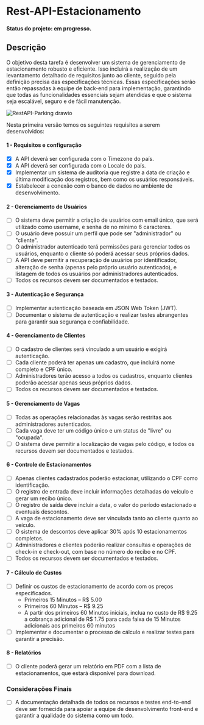 # Rest-API-Estacionamento

#### Status do projeto: em progresso.

## Descrição

O objetivo desta tarefa é desenvolver um sistema de gerenciamento de estacionamento robusto e eficiente. Isso incluirá a realização de um levantamento detalhado de requisitos junto ao cliente, seguido pela definição precisa das especificações técnicas. Essas especificações serão então repassadas à equipe de back-end para implementação, garantindo que todas as funcionalidades essenciais sejam atendidas e que o sistema seja escalável, seguro e de fácil manutenção.

![RestAPI-Parking drawio](https://github.com/user-attachments/assets/42dea5de-9d20-48dd-9373-7f5eb3bab3d4)



Nesta primeira versão temos os seguintes requisitos a serem desenvolvidos:

#### 1 - Requisitos e configuração

- [X] A API deverá ser configurada com o Timezone do país.
- [X] A API deverá ser configurada com o Locale do país.
- [X] Implementar um sistema de auditoria que registre a data de criação e última modificação dos registros, bem como os usuários responsáveis.
- [X] Estabelecer a conexão com o banco de dados no ambiente de desenvolvimento.

#### 2 - Gerenciamento de Usuários

- [ ] O sistema deve permitir a criação de usuários com email único, que será utilizado como username, e senha de no mínimo 6 caracteres.
- [ ] O usuário deve possuir um perfil que pode ser "administrador" ou "cliente".
- [ ] O administrador autenticado terá permissões para gerenciar todos os usuários, enquanto o cliente só poderá acessar seus próprios dados.
- [ ] A API deve permitir a recuperação de usuários por identificador, alteração de senha (apenas pelo próprio usuário autenticado), e listagem de todos os usuários por administradores autenticados.
- [ ] Todos os recursos devem ser documentados e testados.

#### 3 - Autenticação e Segurança

- [ ] Implementar autenticação baseada em JSON Web Token (JWT).
- [ ] Documentar o sistema de autenticação e realizar testes abrangentes para garantir sua segurança e confiabilidade.

#### 4 - Gerenciamento de Clientes

- [ ] O cadastro de clientes será vinculado a um usuário e exigirá autenticação.
- [ ] Cada cliente poderá ter apenas um cadastro, que incluirá nome completo e CPF único.
- [ ] Administradores terão acesso a todos os cadastros, enquanto clientes poderão acessar apenas seus próprios dados.
- [ ] Todos os recursos devem ser documentados e testados.

#### 5 - Gerenciamento de Vagas

- [ ] Todas as operações relacionadas às vagas serão restritas aos administradores autenticados.
- [ ] Cada vaga deve ter um código único e um status de "livre" ou "ocupada".
- [ ] O sistema deve permitir a localização de vagas pelo código, e todos os recursos devem ser documentados e testados.

#### 6 - Controle de Estacionamentos

- [ ] Apenas clientes cadastrados poderão estacionar, utilizando o CPF como identificação.
- [ ] O registro de entrada deve incluir informações detalhadas do veículo e gerar um recibo único.
- [ ] O registro de saída deve incluir a data, o valor do período estacionado e eventuais descontos.
- [ ] A vaga de estacionamento deve ser vinculada tanto ao cliente quanto ao veículo.
- [ ] O sistema de descontos deve aplicar 30% após 10 estacionamentos completos.
- [ ] Administradores e clientes poderão realizar consultas e operações de check-in e check-out, com base no número do recibo e no CPF.
- [ ] Todos os recursos devem ser documentados e testados.

#### 7 - Cálculo de Custos

- [ ] Definir os custos de estacionamento de acordo com os preços especificados.
    * Primeiros 15 Minutos – R$ 5.00
    * Primeiros 60 Minutos – R$ 9.25
    * A partir dos primeiros 60 Minutos iniciais, inclua no custo de R$ 9.25 a cobrança adicional
de R$ 1.75 para cada faixa de 15 Minutos adicionais aos primeiros 60 minutos
- [ ] Implementar e documentar o processo de cálculo e realizar testes para garantir a precisão.

#### 8 -  Relatórios

- [ ] O cliente poderá gerar um relatório em PDF com a lista de estacionamentos, que estará disponível para download.

### Considerações Finais

- [ ] A documentação detalhada de todos os recursos e testes end-to-end deve ser fornecida para apoiar a equipe de desenvolvimento front-end e garantir a qualidade do sistema como um todo.
